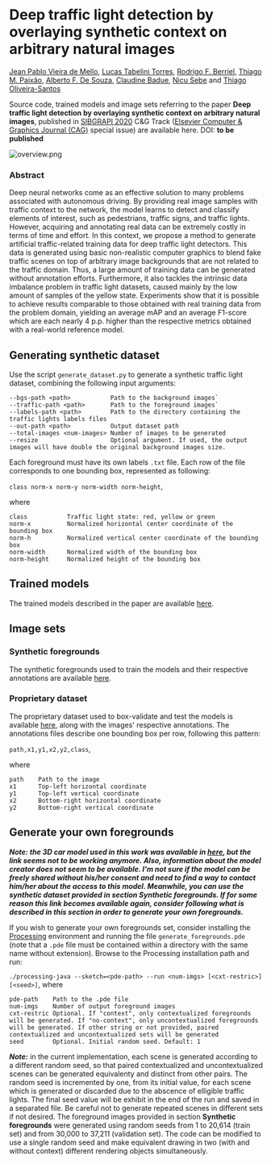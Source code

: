 # Deep traffic light detection by overlaying synthetic context on arbitrary natural images
[Jean Pablo Vieira de Mello](https://github.com/Jpvmello), [Lucas Tabelini Torres](https://github.com/lucastabelini), [Rodrigo F. Berriel](http://rodrigoberriel.com/), [Thiago M. Paixão](https://sites.google.com/view/thiagopx), [Alberto F. De Souza](https://inf.ufes.br/~alberto), [Claudine Badue](https://www.inf.ufes.br/~claudine/), [Nicu Sebe](http://disi.unitn.it/~sebe/) and [Thiago Oliveira-Santos](https://www.inf.ufes.br/~todsantos/home)

Source code, trained models and image sets referring to the paper **Deep traffic light detection by overlaying synthetic context on arbitrary natural images**, published in [SIBGRAPI 2020](https://sibgrapi2020.cin.ufpe.br) C&G Track ([Elsevier Computer & Graphics Journal (CAG)](http://www.journals.elsevier.com/computers-and-graphics/) special issue) are available here.
DOI: **to be published**

![overview.png](https://drive.google.com/uc?export=view&id=1ncqvSmgIC9sVZ6ypsAWuItCZ785v3xBe)

### Abstract

Deep neural networks come as an effective solution to many problems associated with autonomous driving. By providing real image samples with traffic context to the network, the model learns to detect and classify elements of interest, such as pedestrians, traffic signs, and traffic lights. However, acquiring and annotating real data can be extremely costly in terms of time and effort. In this context, we propose a method to generate artificial traffic-related training data for deep traffic light detectors. This data is generated using basic non-realistic computer graphics to blend fake traffic scenes on top of arbitrary image backgrounds that are not related to the traffic domain. Thus, a large amount of training data can be generated without annotation efforts. Furthermore, it also tackles the intrinsic data imbalance problem in traffic light datasets, caused mainly by the low amount of samples of the yellow state. Experiments show that it is possible to achieve results comparable to those obtained with real training data from the problem domain, yielding an average mAP and an average F1-score which are each nearly 4 p.p. higher than the respective metrics obtained with a real-world reference model.

## Generating synthetic dataset

Use the script `generate_dataset.py` to generate a synthetic traffic light dataset, combining the following input arguments:

```
--bgs-path <path>           Path to the background images`
--traffic-path <path>       Path to the foreground images`
--labels-path <path>        Path to the directory containing the traffic lights labels files
--out-path <path>           Output dataset path
--total-images <num-images> Number of images to be generated
--resize                    Optional argument. If used, the output images will have double the original background images size.
```

Each foreground must have its own labels `.txt` file. Each row of the file corresponds to one bounding box, represented as following:

`class norm-x norm-y norm-width norm-height`,

where

```
class           Traffic light state: red, yellow or green
norm-x          Normalized horizontal center coordinate of the bounding box
norm-h          Normalized vertical center coordinate of the bounding box
norm-width      Normalized width of the bounding box
norm-height     Normalized height of the bounding box
```

## Trained models

The trained models described in the paper are available [here](https://drive.google.com/drive/folders/1QaEAnz3QVVn1jULjRXHPT6HKmem5NILq).

## Image sets

### Synthetic foregrounds

The synthetic foregrounds used to train the models and their respective annotations are available [here](https://drive.google.com/drive/folders/1pX9GUUyu_idc42iWstj9dSUXOhk7ziHl).

### Proprietary dataset

The proprietary dataset used to box-validate and test the models is available [here](https://drive.google.com/drive/folders/1iATG5suB9bHnFi9x6XaWtjG-uzwsJ8kb), along with the images' respective annotations. The annotations files describe one bounding box per row, following this pattern:

`path,x1,y1,x2,y2,class`,

where

```
path    Path to the image
x1      Top-left horizontal coordinate
y1      Top-left vertical coordinate
x2      Bottom-right horizontal coordinate
y2      Bottom-right vertical coordinate
```
## Generate your own foregrounds

***Note: the 3D car model used in this work was available in [here](https://free3d.com/3d-model/bmw-x5-1542.html), but the link seems not to be working anymore. Also, information about the model creator does not seem to be available. I'm not sure if the model can be freely shared without his/her consent and need to find a way to contact him/her about the access to this model. Meanwhile, you can use the synthetic dataset provided in section Synthetic foregrounds. If for some reason this link becomes available again, consider following what is described in this section in order to generate your own foregrounds.***

If you wish to generate your own foregrounds set, consider installing the [Processing](https://processing.org/) environment and running the file `generate_foregrounds.pde` (note that a `.pde` file must be contained within a directory with the same name without extension). Browse to the Processing installation path and run:

`./processing-java --sketch=<pde-path> --run <num-imgs> [<cxt-restric>] [<seed>]`, where

```
pde-path    Path to the .pde file
num-imgs    Number of output foreground images
cxt-restric Optional. If "context", only contextualized foregrounds will be generated. If "no-context", only uncontextualized foregrounds will be generated. If other string or not provided, paired contextualized and uncontextualized sets will be generated
seed        Optional. Initial random seed. Default: 1
```
***Note:*** in the current implementation, each scene is generated according to a different random seed, so that paired contextualized and uncontextualized scenes can be generated equivalenty and distinct from other pairs. The random seed is incremented by one, from its initial value, for each scene which is generated or discarded due to the abscence of elligible traffic lights. The final seed value will be exhibit in the end of the run and saved in a separated file. Be careful not to generate repeated scenes in different sets if not desired. The foreground images provided in section **Synthetic foregrounds** were generated using random seeds from 1 to 20,614 (train set) and from 30,000 to 37,211 (validation set). The code can be modified to use a single random seed and make equivalent drawing in two (with and without context) different rendering objects simultaneously.

